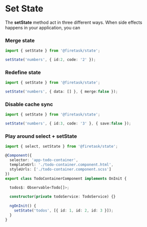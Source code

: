 # Set State

The **setState** method act in three different ways. When side effects happens in your application, you can

### Merge state

```typescript
import { setState } from '@firetask/state';

setState('numbers', { id:2, code: '2' });
```

### Redefine state

```typescript
import { setState } from '@firetask/state';

setState('numbers', { data: [] }, { merge:false });
```

### Disable cache sync

```typescript
import { setState } from '@firetask/state';

setState('numbers', { id:3, code: '3' }, { save:false });
```

### Play around select + setState

```typescript
import { select, setState } from '@firetask/state';

@Component({
  selector: 'app-todo-container',
  templateUrl: './todo-container.component.html',
  styleUrls: ['./todo-container.component.scss']
})
export class TodoContainerComponent implements OnInit {

  todos$: Observable<Todo[]>;
  
  constructor(private todoService: TodoService) {}
 
  ngOnInit() {
    setState('todos', [{ id: 1, id: 2, id: 3 }]);
  }
}
```

